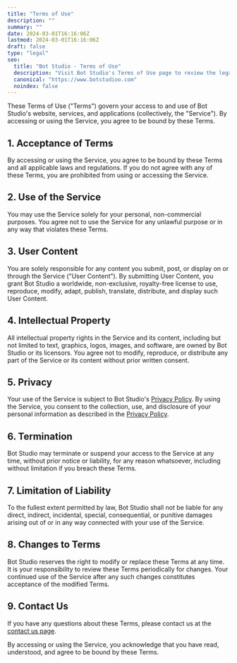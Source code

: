 ```yaml
---
title: "Terms of Use"
description: ""
summary: ""
date: 2024-03-01T16:16:06Z
lastmod: 2024-03-01T16:16:06Z
draft: false
type: "legal"
seo:
  title: "Bot Studio - Terms of Use"
  description: "Visit Bot Studio's Terms of Use page to review the legal agreements governing the use of this service. Click here to learn more."
  canonical: "https://www.botstudioo.com"
  noindex: false
---
```


These Terms of Use ("Terms") govern your access to and use of Bot Studio's website, services, and applications (collectively, the "Service"). By accessing or using the Service, you agree to be bound by these Terms.

## 1. Acceptance of Terms

By accessing or using the Service, you agree to be bound by these Terms and all applicable laws and regulations. If you do not agree with any of these Terms, you are prohibited from using or accessing the Service.

## 2. Use of the Service

You may use the Service solely for your personal, non-commercial purposes. You agree not to use the Service for any unlawful purpose or in any way that violates these Terms.

## 3. User Content

You are solely responsible for any content you submit, post, or display on or through the Service ("User Content"). By submitting User Content, you grant Bot Studio a worldwide, non-exclusive, royalty-free license to use, reproduce, modify, adapt, publish, translate, distribute, and display such User Content.

## 4. Intellectual Property

All intellectual property rights in the Service and its content, including but not limited to text, graphics, logos, images, and software, are owned by Bot Studio or its licensors. You agree not to modify, reproduce, or distribute any part of the Service or its content without prior written consent.

## 5. Privacy

Your use of the Service is subject to Bot Studio's [Privacy Policy](https://hub.botstudioo.com/privacy-policy). By using the Service, you consent to the collection, use, and disclosure of your personal information as described in the [Privacy Policy](https://hub.botstudioo.com/privacy-policy).

## 6. Termination

Bot Studio may terminate or suspend your access to the Service at any time, without prior notice or liability, for any reason whatsoever, including without limitation if you breach these Terms.

## 7. Limitation of Liability

To the fullest extent permitted by law, Bot Studio shall not be liable for any direct, indirect, incidental, special, consequential, or punitive damages arising out of or in any way connected with your use of the Service.

## 8. Changes to Terms

Bot Studio reserves the right to modify or replace these Terms at any time. It is your responsibility to review these Terms periodically for changes. Your continued use of the Service after any such changes constitutes acceptance of the modified Terms.

## 9. Contact Us

If you have any questions about these Terms, please contact us at the [contact us page](https://hub.botstudioo.com/contact-us).

By accessing or using the Service, you acknowledge that you have read, understood, and agree to be bound by these Terms.
